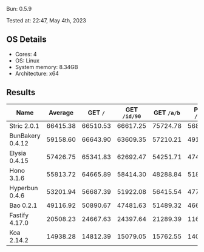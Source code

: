Bun: 0.5.9

Tested at: 22:47, May 4th, 2023

## OS Details
- Cores: 4
- OS: Linux
- System memory: 8.34GB
- Architecture: x64

## Results
| Name | Average | GET `/` | GET `/id/90` | GET `/a/b` | POST `/json` |
| --- | --- | --- | --- | --- | --- | 
| Stric 2.0.1 | 66415.38 | 66510.53 | 66617.25 | 75724.78 | 56808.97 |
| BunBakery 0.4.12 | 59158.60 | 66643.90 | 63609.35 | 57210.21 | 49170.93 |
| Elysia 0.4.15 | 57426.75 | 65341.83 | 62692.47 | 54251.71 | 47420.97 |
| Hono 3.1.6 | 55813.72 | 64665.89 | 58414.30 | 48288.84 | 51885.87 |
| Hyperbun 0.4.6 | 53201.94 | 56687.39 | 51922.08 | 56415.54 | 47782.77 |
| Bao 0.2.1 | 49116.92 | 50890.67 | 47481.63 | 51489.32 | 46606.07 |
| Fastify 4.17.0 | 20508.23 | 24667.63 | 24397.64 | 21289.39 | 11678.26 |
| Koa 2.14.2 | 14938.28 | 14812.39 | 15079.05 | 15762.55 | 14099.15 |